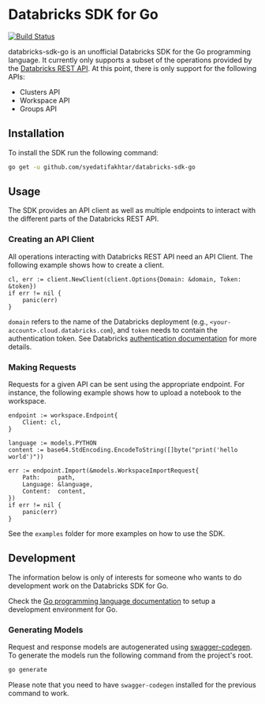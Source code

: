 # Databricks SDK for Go

[![Build Status](https://travis-ci.org/syedatifakhtar/databricks-sdk-go.svg?branch=master)](https://travis-ci.org/syedatifakhtar/databricks-sdk-go)

databricks-sdk-go is an unofficial Databricks SDK for the Go programming language. It currently only supports a subset of the operations provided by the [Databricks REST API](https://docs.databricks.com/api/latest/index.html). At this point, there is only support for the following APIs:

* Clusters API
* Workspace API
* Groups API

## Installation

To install the SDK run the following command:

```bash
go get -u github.com/syedatifakhtar/databricks-sdk-go
```

## Usage

The SDK provides an API client as well as multiple endpoints to interact with the different parts of the Databricks REST API.

### Creating an API Client

All operations interacting with Databricks REST API need an API Client. The following example shows how to create a client.

```golang
cl, err := client.NewClient(client.Options{Domain: &domain, Token: &token})
if err != nil {
    panic(err)
}
```

`domain` refers to the name of the Databricks deployment (e.g., `<your-account>.cloud.databricks.com`), and `token` needs to contain the authentication token. See Databricks [authentication documentation](https://docs.databricks.com/api/latest/examples.html) for more details.

### Making Requests

Requests for a given API can be sent using the appropriate endpoint. For instance, the following example shows how to upload a notebook to the workspace.

```golang
endpoint := workspace.Endpoint{
    Client: cl,
}

language := models.PYTHON
content := base64.StdEncoding.EncodeToString([]byte("print('hello world')"))

err := endpoint.Import(&models.WorkspaceImportRequest{
    Path:     path,
    Language: &language,
    Content:  content,
})
if err != nil {
    panic(err)
}
```

See the `examples` folder for more examples on how to use the SDK.

## Development

The information below is only of interests for someone who wants to do development work on the Databricks SDK for Go.

Check the [Go programming language documentation](https://golang.org/doc/) to setup a development environment for Go. 

### Generating Models

Request and response models are autogenerated using [swagger-codegen](https://github.com/swagger-api/swagger-codegen). To generate the models run the following command from the project's root.

```bash
go generate
```

Please note that you need to have `swagger-codegen` installed for the previous command to work.
